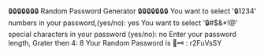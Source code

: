 🔒🔒🔒🔒🔒🔒🔒 Random Password Generator 🔒🔒🔒🔒🔒🔒🔒
You want to select '🔒1234' numbers in your password,(yes/no): yes
You want to select '🔒#$&*!@' special characters in your password (yes/no): no
Enter your password length, Grater then 4: 8
Your Random Password is 🔐🗝️ :    r2FuVsSY
